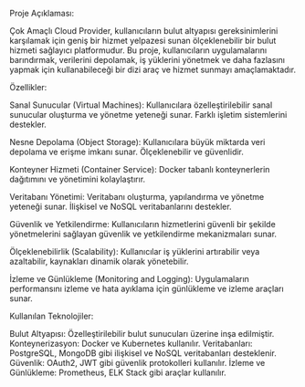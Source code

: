 Proje Açıklaması:

Çok Amaçlı Cloud Provider, kullanıcıların bulut altyapısı gereksinimlerini karşılamak için geniş bir hizmet yelpazesi sunan ölçeklenebilir bir bulut hizmeti sağlayıcı platformudur. Bu proje, kullanıcıların uygulamalarını barındırmak, verilerini depolamak, iş yüklerini yönetmek ve daha fazlasını yapmak için kullanabileceği bir dizi araç ve hizmet sunmayı amaçlamaktadır.

Özellikler:

Sanal Sunucular (Virtual Machines): Kullanıcılara özelleştirilebilir sanal sunucular oluşturma ve yönetme yeteneği sunar. Farklı işletim sistemlerini destekler.

Nesne Depolama (Object Storage): Kullanıcılara büyük miktarda veri depolama ve erişme imkanı sunar. Ölçeklenebilir ve güvenlidir.

Konteyner Hizmeti (Container Service): Docker tabanlı konteynerlerin dağıtımını ve yönetimini kolaylaştırır.

Veritabanı Yönetimi: Veritabanı oluşturma, yapılandırma ve yönetme yeteneği sunar. İlişkisel ve NoSQL veritabanlarını destekler.

Güvenlik ve Yetkilendirme: Kullanıcıların hizmetlerini güvenli bir şekilde yönetmelerini sağlayan güvenlik ve yetkilendirme mekanizmaları sunar.

Ölçeklenebilirlik (Scalability): Kullanıcılar iş yüklerini artırabilir veya azaltabilir, kaynakları dinamik olarak yönetebilir.

İzleme ve Günlükleme (Monitoring and Logging): Uygulamaların performansını izleme ve hata ayıklama için günlükleme ve izleme araçları sunar.

Kullanılan Teknolojiler:

Bulut Altyapısı: Özelleştirilebilir bulut sunucuları üzerine inşa edilmiştir.
Konteynerizasyon: Docker ve Kubernetes kullanılır.
Veritabanları: PostgreSQL, MongoDB gibi ilişkisel ve NoSQL veritabanları desteklenir.
Güvenlik: OAuth2, JWT gibi güvenlik protokolleri kullanılır.
İzleme ve Günlükleme: Prometheus, ELK Stack gibi araçlar kullanılır.
